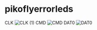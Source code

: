 # pikoflyerrorleds
CLK
![CLK (1)](https://github.com/ELCALLEJONGAMER/pikoflyerrorleds/assets/57427897/100a1291-bbe2-4def-8409-1ee515c31365)
CMD
![CMD](https://github.com/ELCALLEJONGAMER/pikoflyerrorleds/assets/57427897/f1114045-d87b-44e1-a52e-f59cbecb3b16)
DAT0
![DAT0](https://github.com/ELCALLEJONGAMER/pikoflyerrorleds/assets/57427897/6c3574ec-4dae-4302-9b70-4fd696b8bba7)
